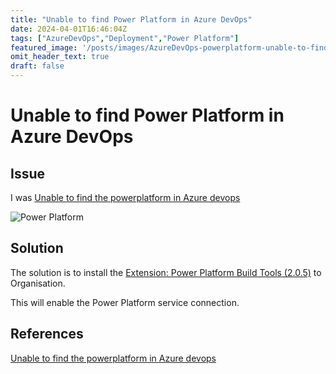 ```yaml
---
title: "Unable to find Power Platform in Azure DevOps"
date: 2024-04-01T16:46:04Z
tags: ["AzureDevOps","Deployment","Power Platform"]
featured_image: '/posts/images/AzureDevOps-powerplatform-unable-to-find-powerplatform/UnabletoFindPowerPlatform.png'
omit_header_text: true
draft: false
---
```


# Unable to find Power Platform in Azure DevOps

## Issue
I was [Unable to find the powerplatform in Azure devops](https://stackoverflow.com/questions/73568367/unable-to-find-the-powerplatform-in-azure-devops)

![Power Platform](../images/AzureDevOps-powerplatform-unable-to-find-powerplatform/UnabletoFindPowerPlatform.png)

## Solution

The solution is to install the [Extension: Power Platform Build Tools (2.0.5)](https://marketplace.visualstudio.com/items?itemName=microsoft-IsvExpTools.PowerPlatform-BuildTools&wt.mc_id=MVP_308367) to Organisation.

This will enable the Power Platform service connection.

## References

[Unable to find the powerplatform in Azure devops](https://stackoverflow.com/questions/73568367/unable-to-find-the-powerplatform-in-azure-devops)
